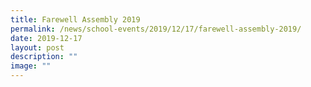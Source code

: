 ```yaml
---
title: Farewell Assembly 2019
permalink: /news/school-events/2019/12/17/farewell-assembly-2019/
date: 2019-12-17
layout: post
description: ""
image: ""
---
```


